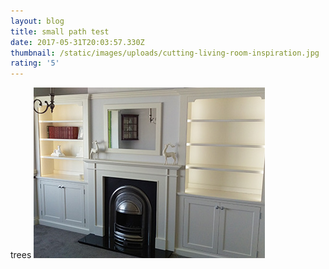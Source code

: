 ```yaml
---
layout: blog
title: small path test
date: 2017-05-31T20:03:57.330Z
thumbnail: /static/images/uploads/cutting-living-room-inspiration.jpg
rating: '5'
---
```

trees
![alcoves](/static/images/uploads/bespoke-alcoves-1.jpg)
